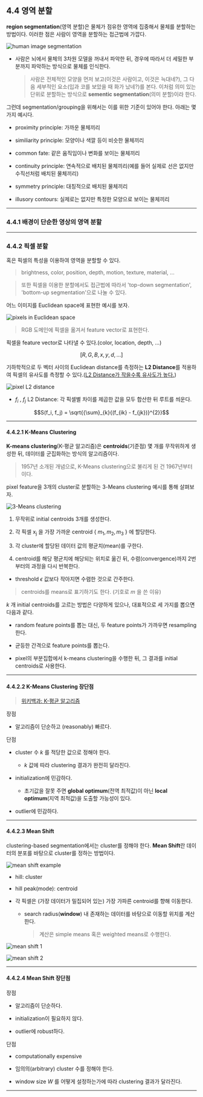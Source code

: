 ## 4.4 영역 분할

**region segmentation**(영역 분할)은 물체가 점유한 영역에 집중해서 물체를 분할하는 방법이다. 이러한 점은 사람이 영역을 분할하는 접근법에 가깝다.

![human image segmentation](images/human_image_segmentation.png)

- 사람은 뇌에서 물체의 3차원 모델을 꺼내서 파악한 뒤, 경우에 따라서 더 세밀한 부분까지 파악하는 방식으로 물체를 인식한다.

  > 사람은 전체적인 모양을 먼저 보고(이것은 사람이고, 이것은 늑대네?), 그 다음 세부적인 요소(입과 코를 보았을 때 화가 났네?)를 본다. 이처럼 의미 있는 단위로 분할하는 방식으로 **sementic segmentation**(의미 분할)이라 한다.

그런데 segmentation/grouping을 위해서는 이를 위한 기준이 있어야 한다. 아래는 몇 가지 예시다.

- proximity principle: 가까운 물체끼리

- similiarity principle: 모양이나 색깔 등이 비슷한 물체끼리

- common fate: 같은 움직임이나 변화를 보이는 물체끼리

- continuity principle: 연속적으로 배치된 물체끼리(예를 들어 실제로 선은 없지만 수직선처럼 배치된 물체끼리)

- symmetry principle: 대칭적으로 배치된 물체끼리

- illusory contours: 실제로는 없지만 특정한 모양으로 보이는 물체끼리

---

### 4.4.1 배경이 단순한 영상의 영역 분할

---

### 4.4.2 픽셀 분할

혹은 픽셀의 특성을 이용하여 영역을 분할할 수 있다.

> brightness, color, position, depth, motion, texture, material, ...

> 또한 픽셀을 이용한 분할에서도 접근법에 따라서 'top-down segmentation', 'bottom-up segmentation'으로 나눌 수 있다.

어느 이미지를 Euclidean space에 표현한 예시를 보자.

![pixels in Euclidean space](images/pixels_in_Euclidean_space.png)

> RGB 도메인에 픽셀을 옮겨서 feature vector로 표현한다.

픽셀을 feature vector로 나타낼 수 있다.(color, location, depth, ...)

$$ [R, G, B, x, y, d, ...] $$

기하학적으로 두 벡터 사이의 Euclidean distance를 측정하는 **L2 Distance**를 적용하여 픽셀의 유사도를 측정할 수 있다.(<U>L2 Distance가 작을수록 유사도가 높다.</U>)

![pixel L2 distance](images/pixel_l2_distance.png)

- $f_i$ , $f_j$  L2 Distance: 각 픽셀별 차이를 제곱한 값을 모두 합산한 뒤 루트를 씌운다.

```math
S(f_i, f_j) = \sqrt{{\sum}_{k}{(f_{ik} - f_{jk})}^{2}}
```

---

#### 4.4.2.1 K-Means Clustering

**K-means clustering**(K-평균 알고리즘)은 **centroids**(기준점) 몇 개를 무작위하게 생성한 뒤, 데이터를 군집화하는 방식의 알고리즘이다.

> 1957년 소개된 개념으로, K-Means clustering으로 불리게 된 건 1967년부터이다.

pixel feature을 3개의 cluster로 분할하는 3-Means clustering 예시를 통해 살펴보자. 

![3-Means clustering](images/3-Means_clustering.png)

1. 무작위로 initial centroids 3개를 생성한다.

2. 각 픽셀 $\mathrm{x_{j}}$ 을 가장 가까운 centroid { $m_1, m_2, m_3$ } 에 할당한다. 

3. 각 cluster에 할당된 데이터 값의 평균치(mean)를 구한다.

4. centroid를 해당 평균치에 해당되는 위치로 옮긴 뒤, 수렴(convergence)까지 2번부터의 과정을 다시 반복한다.

  - threshold $\epsilon$ 값보다 작아지면 수렴한 것으로 간주한다.

> centroids를 means로 표기하기도 한다. (기호로 $m$ 을 쓴 이유)

$k$ 개 initial centroids를 고르는 방법은 다양하게 있으나, 대표적으로 세 가지를 뽑으면 다음과 같다.

- random feature points를 뽑는 대신, 두 feature points가 가까우면 resampling한다.

- 균등한 간격으로 feature points를 뽑는다.

- pixel의 부분집합에서 k-means clustering을 수행한 뒤, 그 결과를 initial centroids로 사용한다.

---

#### 4.4.2.2 K-Means Clustering 장단점

> [위키백과: K-평균 알고리즘](https://ko.wikipedia.org/wiki/K-%ED%8F%89%EA%B7%A0_%EC%95%8C%EA%B3%A0%EB%A6%AC%EC%A6%98)

장점

- 알고리즘이 단순하고 (reasonably) 빠르다.

단점

- cluster 수 $k$ 를 적당한 값으로 정해야 한다.

  - $k$ 값에 따라 clustering 결과가 완전히 달라진다.

- initialization에 민감하다.

  - 초기값을 잘못 주면 **global optimum**(전역 최적값)이 아닌 **local optimum**(지역 최적값)을 도출할 가능성이 있다.

- outlier에 민감하다.

---

#### 4.4.2.3 Mean Shift

clustering-based segmentation에서는 cluster를 정해야 한다. **Mean Shift**란 데이터의 분포를 바탕으로 cluster를 정하는 방법이다.

![mean shift example](images/mean_shift_ex.png)

- hill: cluster

- hill peak(mode): centroid

- 각 픽셀은 (가장 데이터가 밀집되어 있는) 가장 가파른 centroid를 향해 이동한다.

  - search radius(**window**) 내 존재하는 데이터를 바탕으로 이동할 위치를 계산한다.

    > 계산은 simple means 혹은 weighted means로 수행한다.

![mean shift 1](images/mean_shift_1.png)

![mean shift 2](images/mean_shift_2.png)

---

#### 4.4.2.4 Mean Shift 장단점

장점

- 알고리즘이 단순하다.

- initialization이 필요하지 않다.

- outlier에 robust하다.

단점

- computationally expensive

- 임의의(arbitrary) cluster 수를 정해야 한다.

- window size $W$ 를 어떻게 설정하는가에 따라 clustering 결과가 달라진다.

---

